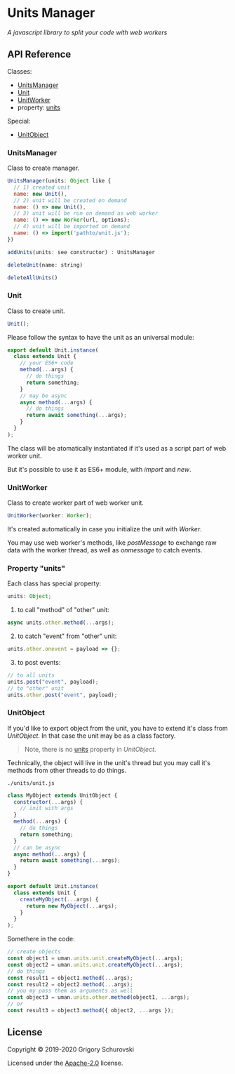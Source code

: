 # Units Manager

_A javascript library to split your code with web workers_

## API Reference

Classes:

- [UnitsManager](#units_manager)
- [Unit](#unit)
- [UnitWorker](#unit_worker)
- property: [units](#units)

Special:

- [UnitObject](#unit_object)

<a name="units_manager"></a>

### UnitsManager

Class to create manager.

```javascript
UnitsManager(units: Object like {
  // 1) created unit
  name: new Unit(),
  // 2) unit will be created on demand
  name: () => new Unit(),
  // 3) unit will be run on demand as web worker
  name: () => new Worker(url, options);
  // 4) unit will be imported on demand
  name: () => import('pathto/unit.js');
})

addUnits(units: see constructor) : UnitsManager

deleteUnit(name: string)

deleteAllUnits()
```

<a name="unit"></a>

### Unit

Class to create unit.

```javascript
Unit();
```

Please follow the syntax to have the unit as an universal module:

```javascript
export default Unit.instance(
  class extends Unit {
    // your ES6+ code
    method(...args) {
      // do things
      return something;
    }
    // may be async
    async method(...args) {
      // do things
      return await something(...args);
    }
  }
);
```

The class will be atomatically instantiated if it's used as a script part of web worker unit.

But it's possible to use it as ES6+ module, with _import_ and _new_.

<a name="unit_worker"></a>

### UnitWorker

Class to create worker part of web worker unit.

```typescript
UnitWorker(worker: Worker);
```

It's created automatically in case you initialize the unit with _Worker_.

You may use web worker's methods, like _postMessage_ to exchange raw data with the worker thread, as well as _onmessage_ to catch events.

<a name="units"></a>

### Property "units"

Each class has special property:

```javascript
units: Object;
```

1. to call "method" of "other" unit:

```javascript
async units.other.method(...args);
```

2. to catch "event" from "other" unit:

```javascript
units.other.onevent = payload => {};
```

3. to post events:

```javascript
// to all units
units.post("event", payload);
// to "other" unit
units.other.post("event", payload);
```

<a name="unit_object"></a>

### UnitObject

If you'd like to export object from the unit, you have to extend it's class from _UnitObject_. In that case the unit may be as a class factory.

> Note, there is no [units](#units) property in _UnitObject_.

Technically, the object will live in the unit's thread but you may call it's methods from other threads to do things.

`./units/unit.js`

```javascript
class MyObject extends UnitObject {
  constructor(...args) {
    // init with args
  }
  method(...args) {
    // do things
    return something;
  }
  // can be async
  async method(...args) {
    return await something(...args);
  }
}

export default Unit.instance(
  class extends Unit {
    createMyObject(...args) {
      return new MyObject(...args);
    }
  }
);
```

Somethere in the code:

```javascript
// create objects
const object1 = uman.units.unit.createMyObject(...args);
const object2 = uman.units.unit.createMyObject(...args);
// do things
const result1 = object1.method(...args);
const result2 = object2.method(...args);
// you my pass them as arguments as well
const object3 = uman.units.other.method(object1, ...args);
// or
const result3 = object3.method({ object2, ...args });
```

## License

Copyright © 2019-2020 Grigory Schurovski

Licensed under the [Apache-2.0](./../LICENSE) license.
